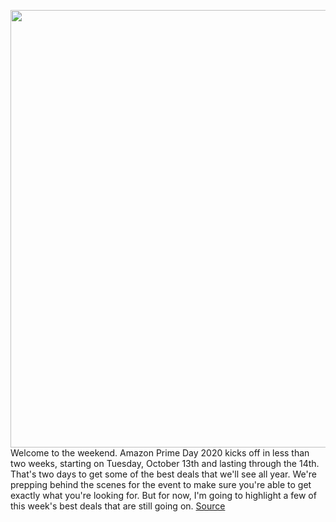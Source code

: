 <img src='https://cdn.vox-cdn.com/thumbor/gmhEuMlFCNTdtknXAcGTkIscviU=/0x0:2040x1360/1200x800/filters:focal(881x468:1207x794)/cdn.vox-cdn.com/uploads/chorus_image/image/67575274/vpavic_042009_3966_0015.0.jpg' width='700px' /><br/>
Welcome to the weekend. Amazon Prime Day 2020 kicks off in less than two weeks, starting on Tuesday, October 13th and lasting through the 14th. That's two days to get some of the best deals that we'll see all year. We're prepping behind the scenes for the event to make sure you're able to get exactly what you're looking for. But for now, I'm going to highlight a few of this week's best deals that are still going on.
<a href='https://www.theverge.com/good-deals/2020/10/3/21498580/oneplus-8-playstation-plus-ipad-128gb-amazon-echo-xbox-series-x-s-deal-sale'> Source <a/>